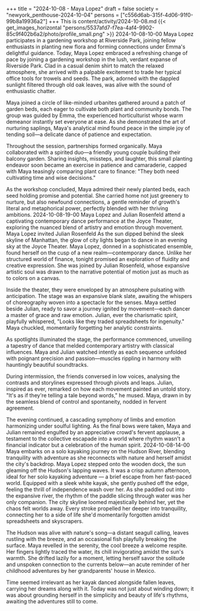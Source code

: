 +++
title = "2024-10-08 - Maya Lopez"
draft = false
society = "newyork_penthouse-2024-10-04"
persons = ["c556d6ab-315f-4d06-91f0-99b8a19936a2"]
+++
This is content/activity/2024-10-08.md
{{< get_images_horizontal "persons/5537afd7-f7ea-4af4-9902-85c9f402b6a2/photo/profile_small.png" >}}
2024-10-08-10-00
Maya Lopez participates in a gardening workshop at Riverside Park, joining fellow enthusiasts in planting new flora and forming connections under Emma's delightful guidance.
Today, Maya Lopez embraced a refreshing change of pace by joining a gardening workshop in the lush, verdant expanse of Riverside Park. Clad in a casual denim shirt to match the relaxed atmosphere, she arrived with a palpable excitement to trade her typical office tools for trowels and seeds. The park, adorned with the dappled sunlight filtered through old oak leaves, was alive with the sound of enthusiastic chatter.

Maya joined a circle of like-minded urbanites gathered around a patch of garden beds, each eager to cultivate both plant and community bonds. The group was guided by Emma, the experienced horticulturist whose warm demeanor instantly set everyone at ease. As she demonstrated the art of nurturing saplings, Maya's analytical mind found peace in the simple joy of tending soil—a delicate dance of patience and expectation.

Throughout the session, partnerships formed organically. Maya collaborated with a spirited duo—a friendly young couple building their balcony garden. Sharing insights, missteps, and laughter, this small planting endeavor soon became an exercise in patience and camaraderie, capped with Maya teasingly comparing plant care to finance: "They both need cultivating time and wise decisions."

As the workshop concluded, Maya admired their newly planted beds, each seed holding promise and potential. She carried home not just greenery to nurture, but also newfound connections, a gentle reminder of growth's literal and metaphorical power, perfectly blended with her thriving ambitions.
2024-10-08-19-00
Maya Lopez and Julian Rosenfeld attend a captivating contemporary dance performance at the Joyce Theater, exploring the nuanced blend of artistry and emotion through movement.
Maya Lopez invited Julian Rosenfeld
As the sun dipped behind the sleek skyline of Manhattan, the glow of city lights began to dance in an evening sky at the Joyce Theater. Maya Lopez, donned in a sophisticated ensemble, found herself on the cusp of a new realm—contemporary dance. Unlike her structured world of finance, tonight promised an exploration of fluidity and creative expression. She was joined by Julian Rosenfeld, whose expansive artistic soul was drawn to the narrative potential of motion just as much as to colors on a canvas. 

Inside the theater, they were enveloped by an atmosphere pulsating with anticipation. The stage was an expansive blank slate, awaiting the whispers of choreography woven into a spectacle for the senses. Maya settled beside Julian, ready to savor a journey ignited by movement—each dancer a master of grace and raw emotion. Julian, ever the charismatic spirit, playfully whispered, "Looks like they traded spreadsheets for ingenuity." Maya chuckled, momentarily forgetting her analytic constraints.

As spotlights illuminated the stage, the performance commenced, unveiling a tapestry of dance that melded contemporary artistry with classical influences. Maya and Julian watched intently as each sequence unfolded with poignant precision and passion—muscles rippling in harmony with hauntingly beautiful soundtracks.

During intermission, the friends conversed in low voices, analysing the contrasts and storylines expressed through pivots and leaps. Julian, inspired as ever, remarked on how each movement painted an untold story. "It's as if they're telling a tale beyond words," he mused. Maya, drawn in by the seamless blend of control and spontaneity, nodded in fervent agreement.

The evening continued, a cascading symphony of limbs and emotion harmonizing under soulful lighting. As the final bows were taken, Maya and Julian remained engulfed by an appreciative crowd's fervent applause, a testament to the collective escapade into a world where rhythm wasn't a financial indicator but a celebration of the human spirit.
2024-10-08-14-00
Maya embarks on a solo kayaking journey on the Hudson River, blending tranquility with adventure as she reconnects with nature and herself amidst the city's backdrop.
Maya Lopez stepped onto the wooden dock, the sun gleaming off the Hudson's lapping waves. It was a crisp autumn afternoon, ideal for her solo kayaking adventure — a brief escape from her fast-paced world. Equipped with a sleek white kayak, she gently pushed off the edge, feeling the thrill of independence wash over her. As she paddled out into the expansive river, the rhythm of the paddle slicing through water was her only companion. The city skyline loomed majestically behind her, yet the chaos felt worlds away. Every stroke propelled her deeper into tranquility, connecting her to a side of life she'd momentarily forgotten amidst spreadsheets and skyscrapers. 

The Hudson was alive with nature's song—a distant seagull calling, leaves rustling with the breeze, and an occasional fish playfully breaking the surface. Maya revelled in the serenity, the cool breeze a welcome respite. Her fingers lightly traced the water, its chill invigorating amidst the sun's warmth. She drifted lazily for a moment, letting herself savor the solitude and unspoken connection to the currents below—an acute reminder of her childhood adventures by her grandparents' house in Mexico. 

Time seemed irrelevant as her kayak danced alongside fallen leaves, carrying her dreams along with it. Today was not just about winding down; it was about grounding herself in the simplicity and beauty of life's rhythms, awaiting the adventures still to come.
